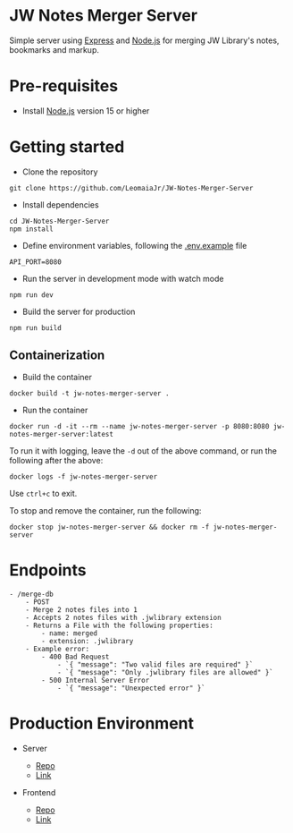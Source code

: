 # JW Notes Merger Server

Simple server using [Express](https://expressjs.com/) and [Node.js](https://nodejs.org/) for merging JW Library's notes, bookmarks and markup.

# Pre-requisites

- Install [Node.js](https://nodejs.org/en/) version 15 or higher

# Getting started

- Clone the repository

```shell
git clone https://github.com/LeomaiaJr/JW-Notes-Merger-Server
```

- Install dependencies

```shell
cd JW-Notes-Merger-Server
npm install
```

- Define environment variables, following the [.env.example](.env.example) file

```shell
API_PORT=8080
```

- Run the server in development mode with watch mode

```shell
npm run dev
```

- Build the server for production

```shell
npm run build
```

## Containerization

- Build the container

```shell
docker build -t jw-notes-merger-server .
```

- Run the container

```shell
docker run -d -it --rm --name jw-notes-merger-server -p 8080:8080 jw-notes-merger-server:latest
```

To run it with logging, leave the `-d` out of the above command, or run the following after the above:

```shell
docker logs -f jw-notes-merger-server
```

Use `ctrl+c` to exit.

To stop and remove the container, run the following:

```shell
docker stop jw-notes-merger-server && docker rm -f jw-notes-merger-server
```

# Endpoints

    - /merge-db
        - POST
        - Merge 2 notes files into 1
        - Accepts 2 notes files with .jwlibrary extension
        - Returns a File with the following properties:
            - name: merged
            - extension: .jwlibrary
        - Example error:
            - 400 Bad Request
                - `{ "message": "Two valid files are required" }`
                - `{ "message": "Only .jwlibrary files are allowed" }`
            - 500 Internal Server Error
                - `{ "message": "Unexpected error" }`

# Production Environment

- Server

  - [Repo](https://github.com/LeomaiaJr/JW-Notes-Merger-Server)
  - [Link](https://notes-merger-server.leomaiajr.dev)

- Frontend
  - [Repo](https://github.com/LeomaiaJr/JW-Notes-Merger)
  - [Link](https://jw-notes-merger.leomaiajr.dev/)
